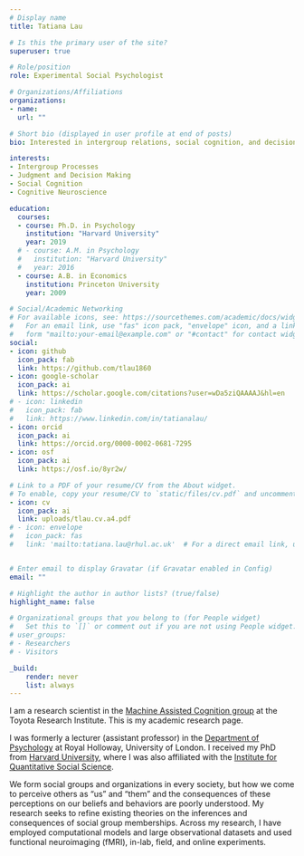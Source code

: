 ```yaml
---
# Display name
title: Tatiana Lau

# Is this the primary user of the site?
superuser: true

# Role/position
role: Experimental Social Psychologist

# Organizations/Affiliations
organizations:
- name: 
  url: ""

# Short bio (displayed in user profile at end of posts)
bio: Interested in intergroup relations, social cognition, and decision-making

interests:
- Intergroup Processes
- Judgment and Decision Making
- Social Cognition
- Cognitive Neuroscience

education:
  courses:
  - course: Ph.D. in Psychology
    institution: "Harvard University"
    year: 2019
  # - course: A.M. in Psychology
  #   institution: "Harvard University"
  #   year: 2016
  - course: A.B. in Economics
    institution: Princeton University
    year: 2009

# Social/Academic Networking
# For available icons, see: https://sourcethemes.com/academic/docs/widgets/#icons
#   For an email link, use "fas" icon pack, "envelope" icon, and a link in the
#   form "mailto:your-email@example.com" or "#contact" for contact widget.
social:
- icon: github
  icon_pack: fab
  link: https://github.com/tlau1860
- icon: google-scholar
  icon_pack: ai
  link: https://scholar.google.com/citations?user=wDa5ziQAAAAJ&hl=en
# - icon: linkedin
#   icon_pack: fab
#   link: https://www.linkedin.com/in/tatianalau/
- icon: orcid
  icon_pack: ai
  link: https://orcid.org/0000-0002-0681-7295
- icon: osf
  icon_pack: ai
  link: https://osf.io/8yr2w/

# Link to a PDF of your resume/CV from the About widget.
# To enable, copy your resume/CV to `static/files/cv.pdf` and uncomment the lines below.  
- icon: cv
  icon_pack: ai
  link: uploads/tlau.cv.a4.pdf
# - icon: envelope
#   icon_pack: fas
#   link: 'mailto:tatiana.lau@rhul.ac.uk'  # For a direct email link, use "mailto:test@example.org".


# Enter email to display Gravatar (if Gravatar enabled in Config)
email: ""

# Highlight the author in author lists? (true/false)
highlight_name: false

# Organizational groups that you belong to (for People widget)
#   Set this to `[]` or comment out if you are not using People widget.  
# user_groups:
# - Researchers
# - Visitors

_build:
    render: never
    list: always
---
```


I am a research scientist in the [Machine Assisted Cognition group](https://www.tri.global/our-work/human-centric-ai/) at the Toyota Research Institute. This is my academic research page. 

I was formerly a lecturer (assistant professor) in the [Department of Psychology](https://www.royalholloway.ac.uk/research-and-teaching/departments-and-schools/psychology/) at Royal Holloway, University of London. I received my PhD from [Harvard University](https://psychology.fas.harvard.edu/), where I was also affiliated with the [Institute for Quantitative Social Science](https://www.iq.harvard.edu/).

We form social groups and organizations in every society, but how we come to perceive others as “us” and “them” and the consequences of these perceptions on our beliefs and behaviors are poorly understood. 
My research seeks to refine existing theories on the inferences and consequences of social group memberships.
Across my research, I have employed computational models and large observational datasets and used functional neuroimaging (fMRI), in-lab, field, and online experiments.